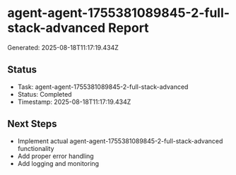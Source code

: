 # agent-agent-1755381089845-2-full-stack-advanced Report

Generated: 2025-08-18T11:17:19.434Z

## Status
- Task: agent-agent-1755381089845-2-full-stack-advanced
- Status: Completed
- Timestamp: 2025-08-18T11:17:19.434Z

## Next Steps
- Implement actual agent-agent-1755381089845-2-full-stack-advanced functionality
- Add proper error handling
- Add logging and monitoring
